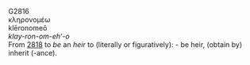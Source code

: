 <body>
  <p>G2816<br>  κληρονομέω  <br> klēronomeō  <br><i>klay-ron-om-eh‘-o </i><br>From <a href="g2818.htm">2818</a>  to <i>be</i> an <i>heir</i> to (literally or figuratively): - be heir, (obtain by) inherit (-ance).<br></p>
 </body>